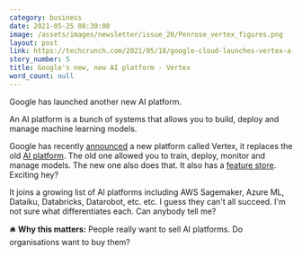 ```yaml
---
category: business
date: 2021-05-25 08:30:00
image: /assets/images/newsletter/issue_20/Penrose_vertex_figures.png
layout: post
link: https://techcrunch.com/2021/05/18/google-cloud-launches-vertex-a-new-managed-machine-learning-platform/
story_number: 5
title: Google's new, new AI platform - Vertex
word_count: null
---
```

Google has launched another new AI platform.

An AI platform is a bunch of systems that allows you to build, deploy and manage machine learning models. 

Google has recently [announced](https://cloud.google.com/press-releases/2021/0518/vertex-ai-launches) a new platform called Vertex, it replaces the old [AI platform](https://cloud.google.com/ai-platform/docs/technical-overview). The old one allowed you to train, deploy, monitor and manage models. The new one also does that. It also has a [feature store](https://ortom.co.uk/mlops/2021/05/11/item-5-what-the-hell-is-a-feature-store.html). Exciting hey?

It joins a growing list of AI platforms including AWS Sagemaker, Azure ML, Dataiku, Databricks, Datarobot, etc. etc. I guess they can't all succeed. I'm not sure what differentiates each. Can anybody tell me?

🛎️ **Why this matters:** People really want to sell AI platforms. Do organisations want to buy them?